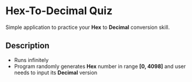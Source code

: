 # Hex-To-Decimal Quiz
Simple application to practice your **Hex** to **Decimal** conversion skill.

## Description
- Runs infinitely
- Program randomly generates **Hex** number in range **[0, 4098]** and user needs to input its **Decimal** version
